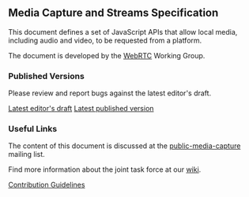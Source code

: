 ## Media Capture and Streams Specification

This document defines a set of JavaScript APIs that allow local
media, including audio and video, to be requested from a platform.

The document  is developed by the [WebRTC](http://www.w3.org/2011/04/webrtc/)
Working Group.

### Published Versions

Please review and report bugs against the latest editor's draft.

[Latest editor's draft](https://w3c.github.io/mediacapture-main/)
[Latest published version](http://www.w3.org/TR/mediacapture-streams/)

### Useful Links

The content of this document is discussed at the
[public-media-capture](http://lists.w3.org/Archives/Public/public-media-capture/)
mailing list.

Find more information about the joint task force at our
[wiki](http://www.w3.org/wiki/Media_Capture#Mailing_lists).

[Contribution Guidelines](CONTRIBUTING.md)
